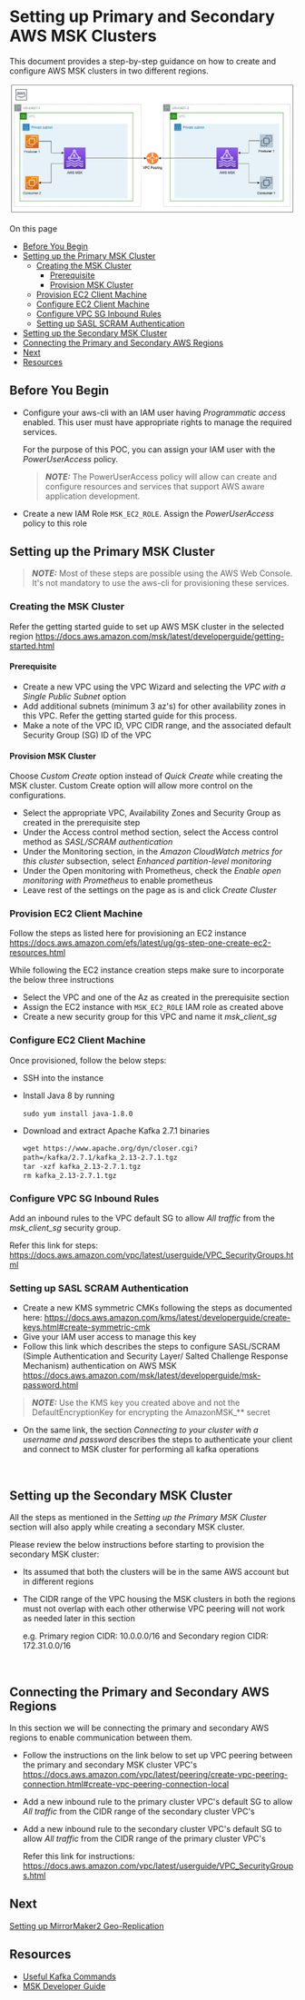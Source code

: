 # Setting up Primary and Secondary AWS MSK Clusters

This document provides a step-by-step guidance on how to create and configure AWS MSK clusters in two different regions.

![arch_diag](../images/arch_diag.png)

On this page

<!-- @import "[TOC]" {cmd="toc" depthFrom=2 depthTo=6 orderedList=false} -->

<!-- code_chunk_output -->

- [Before You Begin](#before-you-begin)
- [Setting up the Primary MSK Cluster](#setting-up-the-primary-msk-cluster)
  - [Creating the MSK Cluster](#creating-the-msk-cluster)
    - [Prerequisite](#prerequisite)
    - [Provision MSK Cluster](#provision-msk-cluster)
  - [Provision EC2 Client Machine](#provision-ec2-client-machine)
  - [Configure EC2 Client Machine](#configure-ec2-client-machine)
  - [Configure VPC SG Inbound Rules](#configure-vpc-sg-inbound-rules)
  - [Setting up SASL SCRAM Authentication](#setting-up-sasl-scram-authentication)
- [Setting up the Secondary MSK Cluster](#setting-up-the-secondary-msk-cluster)
- [Connecting the Primary and Secondary AWS Regions](#connecting-the-primary-and-secondary-aws-regions)
- [Next](#next)
- [Resources](#resources)

<!-- /code_chunk_output -->
## Before You Begin


* Configure your aws-cli with an IAM user having *Programmatic access* enabled. This user must have appropriate rights to manage the required services. 



    For the purpose of this POC, you can assign your IAM user with the *PowerUserAccess* policy. 

    > **_NOTE:_**  The PowerUserAccess policy will allow  can create and configure resources and services that support AWS aware application development.

* Create a new IAM Role ```MSK_EC2_ROLE```. Assign the *PowerUserAccess* policy to this role



## Setting up the Primary MSK Cluster

> **_NOTE:_**  Most of these steps are possible using the AWS Web Console. It's not mandatory to use the aws-cli for provisioning these services.

### Creating the MSK Cluster
Refer the getting started guide to set up AWS MSK cluster in the selected region 
https://docs.aws.amazon.com/msk/latest/developerguide/getting-started.html

#### Prerequisite
* Create a new VPC using the VPC Wizard and selecting the *VPC with a Single Public Subnet* option
* Add additional subnets (minimum 3 az's) for other availability zones in this VPC. Refer the getting started guide for this process.
* Make a note of the VPC ID, VPC CIDR range, and the associated default Security Group (SG) ID of the VPC

#### Provision MSK Cluster
Choose *Custom Create* option instead of *Quick Create* while creating the MSK cluster. Custom Create option will allow more control on the configurations.
* Select the appropriate VPC, Availability Zones and Security Group as created in the prerequisite step
* Under the Access control method section, select the Access control method as *SASL/SCRAM authentication*
* Under the Monitoring section, in the *Amazon CloudWatch metrics for this cluster* subsection, select *Enhanced partition-level monitoring*
* Under the Open monitoring with Prometheus, check the *Enable open monitoring with Prometheus* to enable prometheus
* Leave rest of the settings on the page as is and click *Create Cluster*

### Provision EC2 Client Machine
Follow the steps as listed here for provisioning an EC2 instance
https://docs.aws.amazon.com/efs/latest/ug/gs-step-one-create-ec2-resources.html

While following the EC2 instance creation steps make sure to incorporate the below three instructions 
* Select the VPC and one of the Az as created in the prerequisite section
* Assign the EC2 instance with ```MSK_EC2_ROLE``` IAM role as created above
* Create a new security group for this VPC and name it *msk_client_sg*

### Configure EC2 Client Machine
Once provisioned, follow the below steps: 
* SSH into the instance
* Install Java 8 by running

    ```sudo yum install java-1.8.0```
* Download and extract Apache Kafka 2.7.1 binaries 
    ```
    wget https://www.apache.org/dyn/closer.cgi?path=/kafka/2.7.1/kafka_2.13-2.7.1.tgz
    tar -xzf kafka_2.13-2.7.1.tgz
    rm kafka_2.13-2.7.1.tgz
    ```

### Configure VPC SG Inbound Rules
Add an inbound rules to the VPC default SG to allow *All traffic*  from the *msk_client_sg* security group.

Refer this link for steps: https://docs.aws.amazon.com/vpc/latest/userguide/VPC_SecurityGroups.html

### Setting up SASL SCRAM Authentication
* Create a new KMS symmetric CMKs following the steps as documented here:
https://docs.aws.amazon.com/kms/latest/developerguide/create-keys.html#create-symmetric-cmk
* Give your IAM user access to manage this key
* Follow this link which describes the steps to configure SASL/SCRAM (Simple Authentication and Security Layer/ Salted Challenge Response Mechanism) authentication on AWS MSK
  https://docs.aws.amazon.com/msk/latest/developerguide/msk-password.html
    
> **_NOTE:_**  Use the KMS key you created above and not the DefaultEncryptionKey for encrypting the AmazonMSK_** secret
  
* On the same link, the section *Connecting to your cluster with a username and password* describes the steps to authenticate your client and connect to MSK cluster for performing all kafka operations

<br />

## Setting up the Secondary MSK Cluster
All the steps as mentioned in the *Setting up the Primary MSK Cluster* section will also apply while creating a secondary MSK cluster.

Please review the below instructions before starting to provision the secondary MSK cluster:
* Its assumed that both the clusters will be in the same AWS account but in different regions
* The CIDR range of the VPC housing the MSK clusters in both the regions must not overlap with each other otherwise VPC peering will not work as needed later in this section 
  
    e.g. Primary region CIDR: 10.0.0.0/16 and Secondary region CIDR: 172.31.0.0/16  

<br />

## Connecting the Primary and Secondary AWS Regions
In this section we will be connecting the primary and secondary AWS regions to enable communication between them.

* Follow the instructions on the link below to set up VPC peering between the primary and secondary MSK cluster VPC's  
https://docs.aws.amazon.com/vpc/latest/peering/create-vpc-peering-connection.html#create-vpc-peering-connection-local

* Add a new inbound rule to the primary cluster VPC's default SG to allow *All traffic* from the CIDR range of the secondary cluster VPC's
* Add a new inbound rule to the secondary cluster VPC's default SG to allow *All traffic* from the CIDR range of the primary cluster VPC's
    
    Refer this link for instructions: https://docs.aws.amazon.com/vpc/latest/userguide/VPC_SecurityGroups.html

## Next
[Setting up MirrorMaker2 Geo-Replication](2_Setting_Up_MirrorMaker2.md)

## Resources
* [Useful Kafka Commands](Useful_Kafka_Commands.md)
* [MSK Developer Guide](https://docs.amazonaws.cn/en_us/msk/latest/developerguide/MSKDevGuide.pdf)

